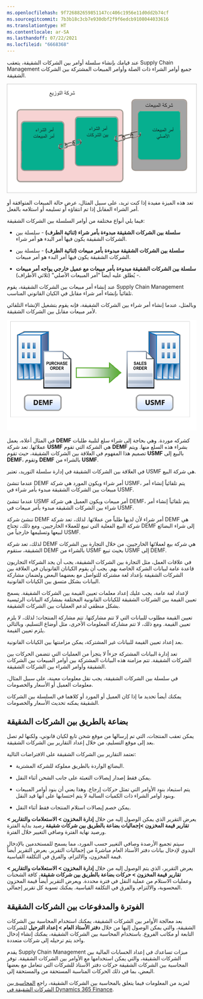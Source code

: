 ```yaml
---
ms.openlocfilehash: 9f726882659851147cc406c1956e11d0dd2b74cf
ms.sourcegitcommit: 7b3b18c3cb7e930dbf2f9f6edcb9108044033616
ms.translationtype: HT
ms.contentlocale: ar-SA
ms.lasthandoff: 07/22/2021
ms.locfileid: "6668368"
---
```

عند قيامك بإنشاء سلسلة أوامر بين الشركات الشقيقة، يتعقب Supply Chain Management جميع أوامر الشراء ذات الصلة وأوامر المبيعات المشتركة بين الشركات الشقيقة. 

![الرسم التخطيطي لسلاسل الأمر بين الشركات الشقيقة.](../media/chain-1.png)

تعد هذه الميزة مفيدة إذا كنت تريد، على سبيل المثال، عرض حالة المبيعات المتوافقة أو أمر الشراء المقابل إذا تم انتقاؤه أو تسليمه أو استلامه بالفعل.
 
فيما يلي أنواع مختلفة من أوامر السلسلة بين الشركات الشقيقة:

-   **سلسلة بين الشركات الشقيقة مبدوءة بأمر شراء (ثنائية الطرف)** - سلسلة بين الشركات الشقيقة يكون فيها أمر البدء هو أمر شراء.

-   **سلسلة بين الشركات الشقيقة مبدوءة بأمر مبيعات (ثنائية الطرف)** - سلسلة بين الشركات الشقيقة يكون فيها أمر البدء هو أمر مبيعات.

-   **سلسلة بين الشركات الشقيقة مبدوءة بأمر مبيعات مع عميل خارجي يواجه أمر مبيعات** - يُطلق عليه أيضاً "أمر المبيعات الأصلي" (ثلاثي الأطراف).

عند إنشاء أمر مبيعات بين الشركات الشقيقة، يقوم Supply Chain Management تلقائياً بإنشاء أمر شراء مقابل في الكيان القانوني المناسب.

وبالمثل، عندما إنشاء أمر شراء بين الشركات الشقيقة، فإنه يقوم بتشغيل الإنشاء التلقائي لأمر مبيعات مقابل بين الشركات الشقيقة.

![رسم تخطيطي لأمر شراء يقوم بالإنشاء التلقائي لأمر مبيعات مقابل بين الشركات الشقيقة.](../media/purchase-order-initiated.png)

في المثال أعلاه، يعمل **DEMF‎** كشركه موردة. وهي بحاجة إلى شراء سلع لتلبية طلبات عملائها. تعد شركة **USMF** هي الشركة التي تقوم **DEMF** بشراء هذه السلع منها. ويتم تصميم هذا المفهوم في العلاقة بين الشركات الشقيقة، حيث تقوم **USMF‎** بالبيع إلى **DEMF‎**، وتقوم **DEMF‎** بالشراء من **USMF‎**.

في العلاقة بين الشركات الشقيقة في إدارة سلسلة التوريد، تعتبر USMF هي شركة البيع.

عندما تنشئ DEMF أمر شراء ويكون المورد هي شركة USMF، يتم تلقائياً إنشاء أمر مبيعات بين الشركات الشقيقة مبدوء بأمر شراء في USMF.

عندما تنشئ USMF أمر مبيعات ويكون العميل هي شركة DEMF، يتم تلقائياً إنشاء أمر شراء بين الشركات الشقيقة مبدوء بأمر مبيعات في USMF.

تنشئ شركة DEMF أمر شراء لأن لديها طلباً من عملائها. لذلك، تعد شركة DEMF هي شركة البيع الفعلية التي تبيع للعملاء الخارجيين. ومع ذلك، تحتاج DEMF إلى شراء البضائع لبيعها وتسليمها خارجياً من USMF.

لذلك، تعد شركة DEMF هي شركة بيع لعملائها الخارجيين. من خلال التجارة بين الشركات الشقيقة، ستقوم DEMF بالشراء من USMF بحيث تبيع USMF إلى DEMF.

في علاقات العمل، مثل التجارة بين الشركات الشقيقة، يجب أن يجد الشركاء التجاريون قاعدة عامة لبيانات الشركة الخاصة بهم. يجب أن يقوم الكيانان القانونيان في العلاقة بين الشركات الشقيقة بإعداد لغة مشتركة للتواصل مع بعضهما البعض ولضمان مشاركة البيانات بشكل متسق بين الكيانات القانونية.

لإعداد لغة عامة، يجب عليك إعداد معلمات تعيين القيمة بين الشركات الشقيقة.
يسمح تعيين القيمة بين الشركات الشقيقة للكيانات القانونية المختلفة بمشاركة البيانات الرئيسية بشكل منطقي لدعم العمليات بين الشركات الشقيقة.

تعيين القيمة مطلوب للبيانات التي لا تتم مشاركتها. تتم مشاركة المنتجات؛ لذلك، لا يلزم تعيين القيمة. ومع ذلك، لا تتم مشاركة المعلومات الأخرى، مثل أوضاع التسليم، وبالتالي يلزم تعيين القيمة.

بعد إعداد تعيين القيمة للبيانات غير المشتركة، يمكن مزامنتها بين الكيانات القانونية.

تعد إدارة البيانات المشتركة جزءاً لا يتجزأ من العمليات التي تتضمن الحركات بين الشركات الشقيقة. تتم مزامنة هذه البيانات المشتركة بين أوامر المبيعات بين الشركات الشقيقة وأوامر الشراء بين الشركات الشقيقة.

في سلسلة بين الشركات الشقيقة، يجب نقل معلومات معينة، على سبيل المثال، معلومات العميل أو الأسعار والخصومات.

يمكنك أيضاً تحديد ما إذا كان العميل أو المورد أو كلاهما في السلسلة بين الشركات الشقيقة يمكنه تحديث الأسعار والخصومات.

## <a name="intercompany-goods-in-transit"></a>بضاعة بالطريق بين الشركات الشقيقة

يمكن تعقب المنتجات، التي تم إرسالها من موقع شحن تابع لكيان قانوني، ولكنها لم تصل بعد إلى موقع التسليم، من خلال إعداد التقارير بين الشركات الشقيقة.

تعتمد التقارير بين الشركات الشقيقة على الافتراضات التالية:

-   البضائع الواردة بالطريق مملوكة للشركة المشترية.

-   يمكن فقط إصدار إيصالات التعبئة على جانب الشحن أثناء النقل.

-   يتم استبعاد بنود الأوامر التي تمثل حركات إرجاع. وهذا يعني أن بنود أوامر المبيعات وبنود أوامر الشراء ذات الكميات السالبة لا يتم احتسابها على أنها قيد النقل.

-   يمكن خصم إيصالات استلام المنتجات فقط أثناء النقل.

يعرض التقرير الذي يمكن الوصول إليه من خلال **إدارة المخزون > الاستعلامات والتقارير > تقارير قيمة المخزون >إجماليات بضاعة بالطريق بين شركات شقيقة** رصيد بداية الفترة ورصيد نهاية الفترة وصافي التغيير خلال الفترة.

سيتم تجميع الأرصدة وصافي التغيير حسب المورد، مما يسمح للمستخدمين بالإدخال اليدوي لإدخال بيانات دفتر الأستاذ العام مباشرةً من إجماليات التقرير. يعرض التقرير أيضاً قيمة المخزون، والالتزام، والفرق في التكلفة القياسية.

يعرض التقرير، الذي يتم الوصول إليه من خلال **إدارة المخزون > الاستعلامات والتقارير > تقارير قيمة المخزون > حركات بضاعة بالطريق بين شركات شقيقة**، كافة الشحنات وعمليات الاستلام من عملية النقل في فترة محددة. ويعرض التقرير أيضاً قيمة المخزون المحسوبة، والالتزام، والفرق في التكلفة القياسية. يمكنك تسوية كل تقرير إجمالي.

<a name="intercompany-billing-and-payments"></a>الفوترة والمدفوعات بين الشركات الشقيقة
---------------------------------

بعد معالجة الأوامر بين الشركات الشقيقة، يمكنك استخدام المحاسبة بين الشركات الشقيقة، والتي يمكن الوصول إليها من خلال **دفتر الأستاذ العام > إعداد الترحيل** للشركات التابعة أو مكاتب الفروع. باستخدام المحاسبة بين الشركات الشقيقة، يمكنك إنشاء إدخال واحد يتم ترحيله إلى شركات متعددة.

يقدم Supply Chain Management ميزات تساعدك في إعداد الحسابات المالية بين الشركات الشقيقة، والتي يمكن استخدامها مع الأوامر بين الشركات الشقيقة.
توفر المحاسبة بين الشركات الشقيقة حركات دفتر الأستاذ للشركات التي تتعامل مع بعضها البعض، بما في ذلك الحركات المناسبة المستحقة من والمستحقة إلى.

لمزيد من المعلومات فيما يتعلق بالمحاسبة بين الشركات الشقيقة، راجع [المحاسبة بين الشركات الشقيقة في Dynamics 365 Finance](https://docs.microsoft.com/learn/modules/intercompany-accounting-dyn365-finance//?azure-portal=true). 
